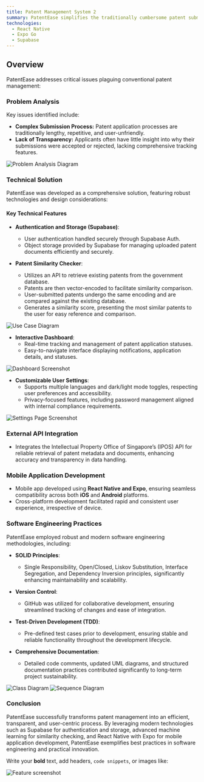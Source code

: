 ```yaml
---
title: Patent Management System 2
summary: PatentEase simplifies the traditionally cumbersome patent submission and management process. It provides an intuitive platform for seamless patent application submission, status tracking, and employs a sophisticated similarity checker powered by machine learning. 
technologies:
  - React Native
  - Expo Go
  - Supabase
---
```


## Overview

PatentEase addresses critical issues plaguing conventional patent management:

### Problem Analysis

Key issues identified include:

- **Complex Submission Process:** Patent application processes are traditionally lengthy, repetitive, and user-unfriendly.
- **Lack of Transparency:** Applicants often have little insight into why their submissions were accepted or rejected, lacking comprehensive tracking features.

![Problem Analysis Diagram](images/problem-analysis-diagram.png)

### Technical Solution

PatentEase was developed as a comprehensive solution, featuring robust technologies and design considerations:

#### Key Technical Features

- **Authentication and Storage (Supabase)**: 
  - User authentication handled securely through Supabase Auth.
  - Object storage provided by Supabase for managing uploaded patent documents efficiently and securely.

- **Patent Similarity Checker**: 
  - Utilizes an API to retrieve existing patents from the government database.
  - Patents are then vector-encoded to facilitate similarity comparison.
  - User-submitted patents undergo the same encoding and are compared against the existing database.
  - Generates a similarity score, presenting the most similar patents to the user for easy reference and comparison.

![Use Case Diagram](images/use-case-diagram.png)

- **Interactive Dashboard**:
  - Real-time tracking and management of patent application statuses.
  - Easy-to-navigate interface displaying notifications, application details, and statuses.

![Dashboard Screenshot](images/dashboard-screenshot.png)

- **Customizable User Settings**:
  - Supports multiple languages and dark/light mode toggles, respecting user preferences and accessibility.
  - Privacy-focused features, including password management aligned with internal compliance requirements.

![Settings Page Screenshot](images/settings-page-screenshot.png)

### External API Integration

- Integrates the Intellectual Property Office of Singapore’s (IPOS) API for reliable retrieval of patent metadata and documents, enhancing accuracy and transparency in data handling.

### Mobile Application Development

- Mobile app developed using **React Native and Expo**, ensuring seamless compatibility across both **iOS** and **Android** platforms.
- Cross-platform development facilitated rapid and consistent user experience, irrespective of device.

### Software Engineering Practices

PatentEase employed robust and modern software engineering methodologies, including:

- **SOLID Principles**:
  - Single Responsibility, Open/Closed, Liskov Substitution, Interface Segregation, and Dependency Inversion principles, significantly enhancing maintainability and scalability.

- **Version Control**:
  - GitHub was utilized for collaborative development, ensuring streamlined tracking of changes and ease of integration.

- **Test-Driven Development (TDD)**:
  - Pre-defined test cases prior to development, ensuring stable and reliable functionality throughout the development lifecycle.

- **Comprehensive Documentation**:
  - Detailed code comments, updated UML diagrams, and structured documentation practices contributed significantly to long-term project sustainability.

![Class Diagram](images/class-diagram.png)
![Sequence Diagram](images/sequence-diagram.png)

### Conclusion

PatentEase successfully transforms patent management into an efficient, transparent, and user-centric process. By leveraging modern technologies such as Supabase for authentication and storage, advanced machine learning for similarity checking, and React Native with Expo for mobile application development, PatentEase exemplifies best practices in software engineering and practical innovation.


Write your **bold** text, add headers, `code snippets`, or images like:

![Feature screenshot](images/project1-screenshot.png)
